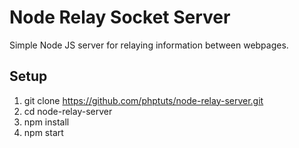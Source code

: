 # Node Relay Socket Server

Simple Node JS server for relaying information between webpages.

## Setup

1. git clone https://github.com/phptuts/node-relay-server.git
2. cd node-relay-server
3. npm install
4. npm start
